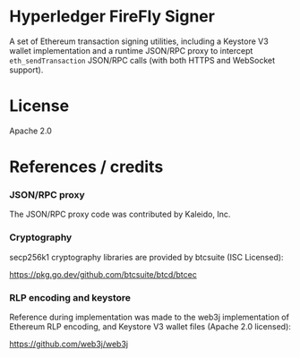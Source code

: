 # Hyperledger FireFly Signer

A set of Ethereum transaction signing utilities, including a Keystore V3 wallet implementation
and a runtime JSON/RPC proxy to intercept `eth_sendTransaction` JSON/RPC calls (with both
HTTPS and WebSocket support).

# License

Apache 2.0

# References / credits

### JSON/RPC proxy

The JSON/RPC proxy code was contributed by Kaleido, Inc.

### Cryptography

secp256k1 cryptography libraries are provided by btcsuite (ISC Licensed):

https://pkg.go.dev/github.com/btcsuite/btcd/btcec

### RLP encoding and keystore

Reference during implementation was made to the web3j implementation of Ethereum
RLP encoding, and Keystore V3 wallet files (Apache 2.0 licensed):

https://github.com/web3j/web3j

